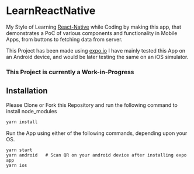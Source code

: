 # LearnReactNative

My Style of Learning [React-Native](https://reactnative.dev/) while Coding by making this app, that demonstrates a PoC of various components and functionality in Mobile Apps, from buttons to fetching data from server.

This Project has been made using [expo.io](https://expo.io/)
I have mainly tested this App on an Android device, and would be later testing the same on
an iOS simulator.

### **This Project is currently a Work-in-Progress**

## Installation

Please Clone or Fork this Repository and run the following command to install node_modules

```bash
yarn install 
```
Run the App using either of the following commands, depending upon your OS.

```
yarn start
yarn android   # Scan QR on your android device after installing expo app 
yarn ios
```